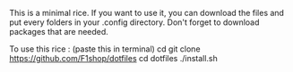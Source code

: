 This is a minimal rice.
If you want to use it, you can download the files and put every folders
in your .config directory. Don't forget to download packages that are needed.

To use this rice : (paste this in terminal)
cd
git clone https://github.com/F1shop/dotfiles
cd dotfiles
./install.sh

